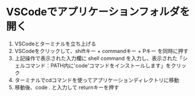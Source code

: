 # VSCodeでアプリケーションフォルダを開く

1. VSCodeとターミナルを立ち上げる
2. VSCodeをクリックして、shiftキー + commandキー + Pキー を同時に押す
3. 上記操作で表示された入力欄に shell command を入力し、表示された「シェルコマンド：PATH内に'code'コマンドをインストールします」をクリック
4. ターミナルでcdコマンドを使ってアプリケーションディレクトリに移動
5. 移動後、code . と入力して returnキーを押す
